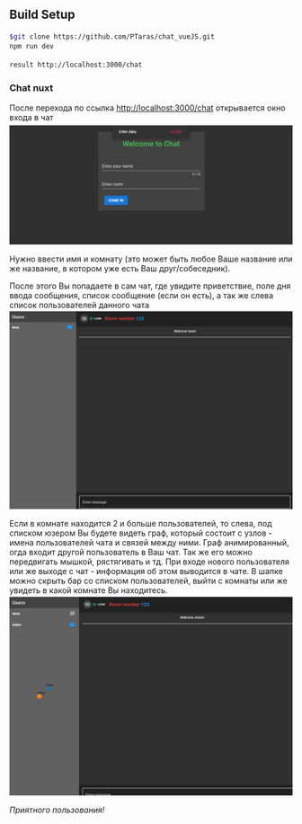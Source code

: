 ## Build Setup

``` bash
$git clone https://github.com/PTaras/chat_vueJS.git
npm run dev

result http://localhost:3000/chat
```

<h3>Chat nuxt</h3>

<p>После переходa по ссылка <a href='http://localhost:3000/chat'>http://localhost:3000/chat</a> открывается окно входа в чат
<img src="https://github.com/PTaras/chat_vueJS/blob/main/assets/img/enter.png" alt='Enter'></p>
Нужно ввести имя и комнату (это может быть любое Ваше название или же название, в котором уже есть Ваш друг/собеседник).</p>
</pr>
<p>После этого Вы попадаете в сам чат, где увидите приветствие, поле дня ввода сообщения, список сообщение (если он есть), а так же слева список пользователей данного чата
  <img src="https://github.com/PTaras/chat_vueJS/blob/main/assets/img/start.png" alt="start"> </p>
<p>Если в комнате находится 2 и больше пользователей, то слева, под списком юзером Вы будете видеть граф, который состоит с узлов - имена пользователей чата и связей между ними. 
  Граф анимированный, огда входит другой пользователь в Ваш чат. Так же его можно передвигать мышкой, рястягивать и тд. При входе нового пользователя или же выходе с чат - информация об этом выводится в чате. 
В шапке можно скрыть бар со списком пользователей, выйти с комнаты или же увидеть в какой комнате Вы находитесь. 
  <img src="https://github.com/PTaras/chat_vueJS/blob/main/assets/img/2users.png" alt="2user"> </p>
  
<i>Приятного пользования!</i>
